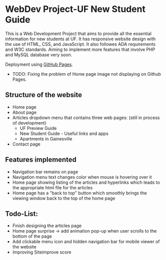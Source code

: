 # WebDev Project-UF New Student Guide
This is a Web Development Project that aims to provide all the essential information for new students at UF. It has responsive website design with the use of HTML, CSS, and JavaScript. It also followes ADA requirements and W3C standards. Aiming to implement more features that involve PHP and MySQL database very soon.

 Deployment using [GitHub Pages](https://weiqinghan.github.io/WebDev/).
 - TODO: Fixing the problem of Home page image not displaying on Github Pages.


## Structure of the website
- Home page
- About page
- Articles dropdown menu that contains three web pages: (still in process of development)
  - UF Preview Guide
  - New Student Guide - Useful links and apps
  - Apartments in Gainesville
- Contact page


## Features implemented
- Navigation bar remains on page
- Navigation menu text changes color when mouse is hovering over it
- Home page showing listing of the articles and hyperlinks which leads to the appropriate html file for the articles
- Home page has a "back to top" button which smoothly brings the viewing window back to the top of the home page


## Todo-List:
- Finish designing the articles page
- Home page surprise -> add animation pop-up when user scrolls to the bottom of the page
- Add clickable menu icon and hidden navigation bar for mobile viewer of the website
- Improving Siteimprove score

